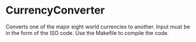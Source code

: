 # CurrencyConverter
Converts one of the major eight world currencies to another.
Input must be in the form of the ISO code.
Use the Makefile to compile the code.
